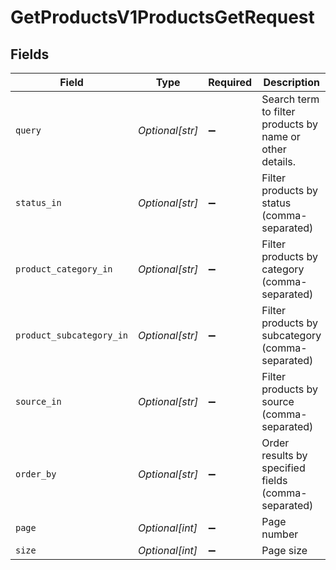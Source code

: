 # GetProductsV1ProductsGetRequest


## Fields

| Field                                                    | Type                                                     | Required                                                 | Description                                              |
| -------------------------------------------------------- | -------------------------------------------------------- | -------------------------------------------------------- | -------------------------------------------------------- |
| `query`                                                  | *Optional[str]*                                          | :heavy_minus_sign:                                       | Search term to filter products by name or other details. |
| `status_in`                                              | *Optional[str]*                                          | :heavy_minus_sign:                                       | Filter products by status (comma-separated)              |
| `product_category_in`                                    | *Optional[str]*                                          | :heavy_minus_sign:                                       | Filter products by category (comma-separated)            |
| `product_subcategory_in`                                 | *Optional[str]*                                          | :heavy_minus_sign:                                       | Filter products by subcategory (comma-separated)         |
| `source_in`                                              | *Optional[str]*                                          | :heavy_minus_sign:                                       | Filter products by source (comma-separated)              |
| `order_by`                                               | *Optional[str]*                                          | :heavy_minus_sign:                                       | Order results by specified fields (comma-separated)      |
| `page`                                                   | *Optional[int]*                                          | :heavy_minus_sign:                                       | Page number                                              |
| `size`                                                   | *Optional[int]*                                          | :heavy_minus_sign:                                       | Page size                                                |